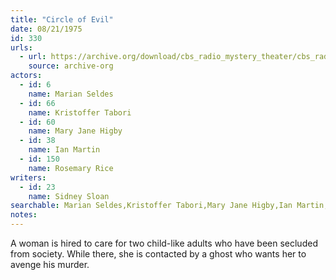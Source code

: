 ```yaml
---
title: "Circle of Evil"
date: 08/21/1975
id: 330
urls: 
  - url: https://archive.org/download/cbs_radio_mystery_theater/cbs_radio_mystery_theater-0301-0350.zip/cbs_radio_mystery_theater-0301-0350%2Fcbsrmt_0330_circle_of_evil.mp3
    source: archive-org
actors:  
  - id: 6
    name: Marian Seldes  
  - id: 66
    name: Kristoffer Tabori  
  - id: 60
    name: Mary Jane Higby  
  - id: 38
    name: Ian Martin  
  - id: 150
    name: Rosemary Rice
writers:  
  - id: 23
    name: Sidney Sloan
searchable: Marian Seldes,Kristoffer Tabori,Mary Jane Higby,Ian Martin,Rosemary Rice Sidney Sloan
notes:  
---
```

A woman is hired to care for two child-like adults who have been secluded from society. While there, she is contacted by a ghost who wants her to avenge his murder.
